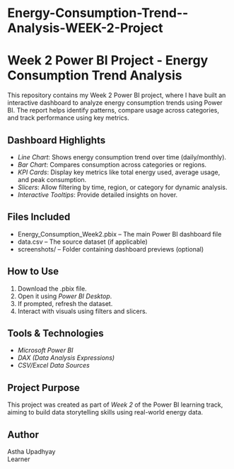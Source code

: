 # Energy-Consumption-Trend--Analysis-WEEK-2-Project
# Week 2 Power BI Project - Energy Consumption Trend Analysis

This repository contains my Week 2 Power BI project, where I have built an interactive dashboard to analyze energy consumption trends using Power BI. The report helps identify patterns, compare usage across categories, and track performance using key metrics.

## Dashboard Highlights

- *Line Chart*: Shows energy consumption trend over time (daily/monthly).
- *Bar Chart*: Compares consumption across categories or regions.
- *KPI Cards*: Display key metrics like total energy used, average usage, and peak consumption.
- *Slicers*: Allow filtering by time, region, or category for dynamic analysis.
- *Interactive Tooltips*: Provide detailed insights on hover.

## Files Included

- Energy_Consumption_Week2.pbix – The main Power BI dashboard file
- data.csv – The source dataset (if applicable)
- screenshots/ – Folder containing dashboard previews (optional)

## How to Use

1. Download the .pbix file.
2. Open it using *Power BI Desktop*.
3. If prompted, refresh the dataset.
4. Interact with visuals using filters and slicers.

## Tools & Technologies

- *Microsoft Power BI*
- *DAX (Data Analysis Expressions)*
- *CSV/Excel Data Sources*

## Project Purpose

This project was created as part of *Week 2* of the Power BI learning track, aiming to build data storytelling skills using real-world energy data.

## Author

Astha Upadhyay  
 Learner
